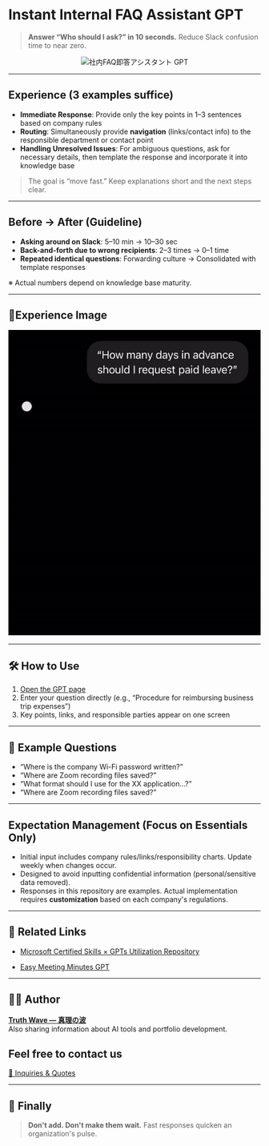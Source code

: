 # Instant Internal FAQ Assistant GPT

> **Answer “Who should I ask?” in 10 seconds.**
> Reduce Slack confusion time to near zero.

<p align="center">
<img width="1536" height="1024" alt="社内FAQ即答アシスタント GPT" src="https://github.com/user-attachments/assets/4c2b0d37-535a-4420-b30b-6177081f9431" />

</p>

---

## Experience (3 examples suffice)

- **Immediate Response**: Provide only the key points in 1–3 sentences based on company rules
- **Routing**: Simultaneously provide **navigation** (links/contact info) to the responsible department or contact point
- **Handling Unresolved Issues**: For ambiguous questions, ask for necessary details, then template the response and incorporate it into knowledge base
> The goal is “move fast.” Keep explanations short and the next steps clear.

---

## Before → After (Guideline)

- **Asking around on Slack**: 5–10 min → 10–30 sec
- **Back-and-forth due to wrong recipients**: 2–3 times → 0–1 time
- **Repeated identical questions**: Forwarding culture → Consolidated with template responses

※ Actual numbers depend on knowledge base maturity.

---

## 📸Experience Image

![Demo](https://github.com/truthwave/faq-assistant-gpt/blob/main/English/Demo%20Movie.gif)

---

## 🛠 How to Use

1. [Open the GPT page](https://chatgpt.com/g/g-68a5cf5fc62c81919d198dfa6f0ef496-she-nei-faqji-da-asisutanto-gpt)  
2. Enter your question directly (e.g., “Procedure for reimbursing business trip expenses”)
3. Key points, links, and responsible parties appear on one screen

---

## 🧠 Example Questions

- “Where is the company Wi-Fi password written?”
- “Where are Zoom recording files saved?”
- “What format should I use for the XX application...?”
- “Where are Zoom recording files saved?”

---

## Expectation Management (Focus on Essentials Only)

- Initial input includes company rules/links/responsibility charts. Update weekly when changes occur.
- Designed to avoid inputting confidential information (personal/sensitive data removed).
- Responses in this repository are examples. Actual implementation requires **customization** based on each company's regulations.
  
---

## 📂 Related Links

- [Microsoft Certified Skills × GPTs Utilization Repository](https://github.com/truthwave/ai-productivity-cert-practical-output/tree/main/English)

- [Easy Meeting Minutes GPT](https://github.com/truthwave/meeting-minutes-helper/tree/main/English)

---

## 🧑‍💻 Author

**[Truth Wave ― 真理の波](https://github.com/truthwave)**  
Also sharing information about AI tools and portfolio development.

## Feel free to contact us
[📩 Inquiries & Quotes](mailto:realmadrid71214591@gmail.com)

---

## 🏁 Finally

> **Don't add. Don't make them wait.**
> Fast responses quicken an organization's pulse.
